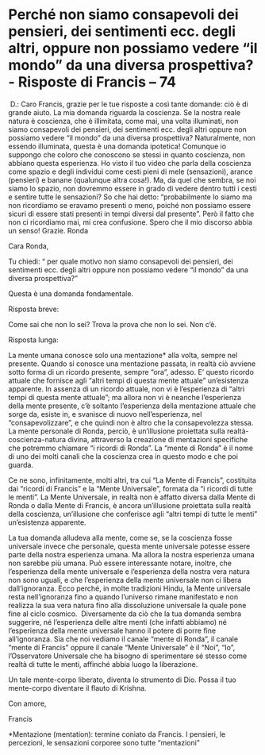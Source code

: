 # Perché non siamo consapevoli dei pensieri, dei sentimenti ecc. degli altri, oppure non possiamo vedere “il mondo” da una diversa prospettiva? - Risposte di Francis – 74

&nbsp;D.: Caro Francis, grazie per le tue risposte a cos&igrave; tante domande: ci&ograve; &egrave; di grande aiuto. La mia domanda riguarda la coscienza. Se la nostra reale natura &egrave; coscienza, che &egrave; illimitata, come mai, una volta illuminati, non siamo consapevoli dei pensieri, dei sentimenti ecc. degli altri oppure non possiamo vedere &ldquo;il mondo&rdquo; da una diversa prospettiva? Naturalmente, non essendo illuminata, questa &egrave; una domanda ipotetica! Comunque io suppongo che coloro che conoscono se stessi in quanto coscienza, non abbiano questa esperienza. Ho visto il tuo video che parla della coscienza come spazio e degli individui come cesti pieni di mele (sensazioni), arance (pensieri) e banane (qualunque altra cosa!). Ma, da quel che sembra, se noi siamo lo spazio, non dovremmo essere in grado di vedere dentro tutti i cesti e sentire tutte le sensazioni? So che hai detto: &ldquo;probabilmente lo siamo ma non ricordiamo se eravamo presenti o meno, poich&eacute; non possiamo essere sicuri di essere stati presenti in tempi diversi dal presente&rdquo;. Per&ograve; il fatto che non ci ricordiamo mai, mi crea confusione. Spero che il mio discorso abbia un senso! Grazie. Ronda

Cara Ronda,

Tu chiedi: &ldquo; per quale motivo non siamo consapevoli dei pensieri, dei sentimenti ecc. degli altri oppure non possiamo vedere &ldquo;il mondo&rdquo; da una diversa prospettiva?&rdquo;

Questa &egrave; una domanda fondamentale.

Risposta breve:

Come sai che non lo sei? Trova la prova che non lo sei. Non c&rsquo;&egrave;.

Risposta lunga:

La mente umana conosce solo una mentazione* alla volta, sempre nel presente. Quando si conosce una mentazione passata, in realt&agrave; ci&ograve; avviene sotto forma di un ricordo presente, sempre &ldquo;ora&rdquo;, adesso. E&rsquo; questo ricordo attuale che fornisce agli &ldquo;altri tempi di questa mente attuale&rdquo; un&rsquo;esistenza apparente. In assenza di un ricordo attuale, non vi &egrave; l&rsquo;esperienza di &ldquo;altri tempi di questa mente attuale&rdquo;; ma allora non vi &egrave; neanche l&rsquo;esperienza della mente presente, c&rsquo;&egrave; soltanto l&rsquo;esperienza della mentazione attuale che sorge da, esiste in, e svanisce di nuovo nell&rsquo;esperienza, nel &ldquo;consapevolizzare&rdquo;, e che quindi non &egrave; altro che la consapevolezza stessa. La mente personale di Ronda, perci&ograve;, &egrave; un&rsquo;illusione proiettata sulla realt&agrave;-coscienza-natura divina, attraverso la creazione di mentazioni specifiche che potremmo chiamare &ldquo;i ricordi di Ronda&rdquo;. La &ldquo;mente di Ronda&rdquo; &egrave; il nome di uno dei molti canali che la coscienza crea in questo modo e che poi guarda.

Ce ne sono, infinitamente, molti altri, tra cui &ldquo;La Mente di Francis&rdquo;, costituita dai &ldquo;ricordi di Francis&rdquo; e la &ldquo;Mente Universale&rdquo;, formata da &ldquo;i ricordi di tutte le menti&rdquo;. La Mente Universale, in realt&agrave; non &egrave; affatto diversa dalla Mente di Ronda o dalla Mente di Francis, &egrave; ancora un&rsquo;illusione proiettata sulla realt&agrave; della coscienza, un&rsquo;illusione che conferisce agli &ldquo;altri tempi di tutte le menti&rdquo; un&rsquo;esistenza apparente.

La tua domanda alludeva alla mente, come se, se la coscienza fosse universale invece che personale, questa mente universale potesse essere parte della nostra esperienza umana. Ma allora la nostra esperienza umana non sarebbe pi&ugrave; umana. Pu&ograve; essere interessante notare, inoltre, che l&rsquo;esperienza della mente universale e l&rsquo;esperienza della nostra vera natura non sono uguali, e che l&rsquo;esperienza della mente universale non ci libera dall&rsquo;ignoranza. Ecco perch&eacute;, in molte tradizioni Hindu, la Mente universale resta nell&rsquo;ignoranza fino a quando l&rsquo;universo rimane manifestato e non realizza la sua vera natura fino alla dissoluzione universale la quale pone fine al ciclo cosmico.&nbsp; Diversamente da ci&ograve; che la tua domanda sembra suggerire, n&eacute; l&rsquo;esperienza delle altre menti (che infatti abbiamo) n&eacute; l&rsquo;esperienza della mente universale hanno il potere di porre fine all&rsquo;ignoranza. Sia che noi vediamo il canale &ldquo;mente di Ronda&rdquo;, il canale &ldquo;mente di Francis&rdquo; oppure il canale &ldquo;Mente Universale&rdquo; &egrave; il &ldquo;Noi&rdquo;, &ldquo;Io&rdquo;, l&rsquo;Osservatore Universale che ha bisogno di sperimentare s&eacute; stesso come realt&agrave; di tutte le menti, affinch&eacute; abbia luogo la liberazione.

Un tale mente-corpo liberato, diventa lo strumento di Dio. Possa il tuo mente-corpo diventare il flauto di Krishna.

Con amore,

Francis

*Mentazione (mentation): termine coniato da Francis. I pensieri, le percezioni, le sensazioni corporee sono tutte &ldquo;mentazioni&rdquo;

